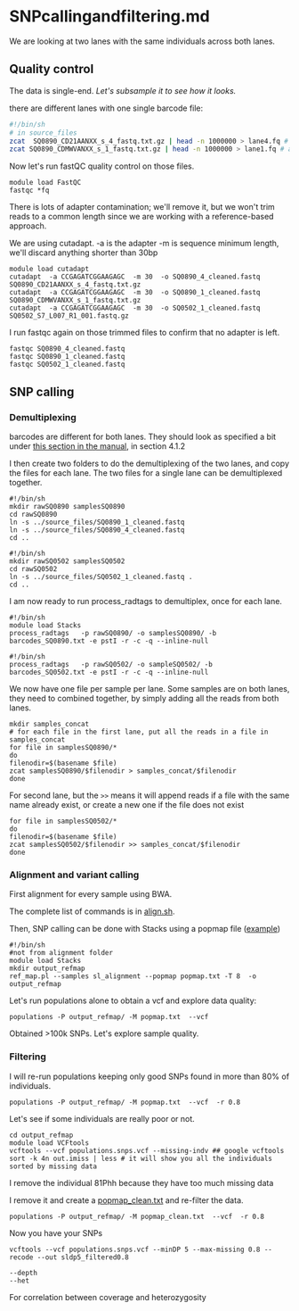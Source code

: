 # SNPcallingandfiltering.md


We are looking at two lanes with the same individuals across both lanes.

## Quality control

The data is single-end. *Let's subsample it to see how it looks.*

there are  different lanes with one single  barcode file:



```bash
#!/bin/sh
# in source_files
zcat  SQ0890_CD21AANXX_s_4_fastq.txt.gz | head -n 1000000 > lane4.fq # one lane
zcat SQ0890_CDMWVANXX_s_1_fastq.txt.gz | head -n 1000000 > lane1.fq # another lane
```

Now let's run fastQC quality control on those files.

```
module load FastQC
fastqc *fq

```
There is lots of adapter contamination; we'll remove it, but we won't trim reads to a common length since we are working with a reference-based approach.

We are using cutadapt.  -a is the adapter -m is sequence minimum length, we'll discard anything shorter than 30bp
```
module load cutadapt
cutadapt  -a CCGAGATCGGAAGAGC  -m 30  -o SQ0890_4_cleaned.fastq SQ0890_CD21AANXX_s_4_fastq.txt.gz
cutadapt  -a CCGAGATCGGAAGAGC  -m 30  -o SQ0890_1_cleaned.fastq SQ0890_CDMWVANXX_s_1_fastq.txt.gz
cutadapt  -a CCGAGATCGGAAGAGC  -m 30  -o SQ0502_1_cleaned.fastq SQ0502_S7_L007_R1_001.fastq.gz
````

 I run fastqc again on those trimmed files to confirm that no adapter is left.


```
fastqc SQ0890_4_cleaned.fastq
fastqc SQ0890_1_cleaned.fastq
fastqc SQ0502_1_cleaned.fastq
```

## SNP calling

### Demultiplexing

barcodes are different for both lanes. They should look as specified a bit under [this section  in the manual](https://catchenlab.life.illinois.edu/stacks/manual/index.php#clean), in section 4.1.2

 
I then create two folders to do the demultiplexing of the two lanes, and copy the files for each lane. The two files for a single lane can be demultiplexed together. 

```
#!/bin/sh
mkdir rawSQ0890 samplesSQ0890 
cd rawSQ0890
ln -s ../source_files/SQ0890_1_cleaned.fastq
ln -s ../source_files/SQ0890_4_cleaned.fastq
cd ..
```

```
#!/bin/sh
mkdir rawSQ0502 samplesSQ0502 
cd rawSQ0502
ln -s ../source_files/SQ0502_1_cleaned.fastq .
cd ..
```

I am now ready to run process_radtags to demultiplex, once for each lane.

```
#!/bin/sh
module load Stacks
process_radtags   -p rawSQ0890/ -o samplesSQ0890/ -b barcodes_SQ0890.txt -e pstI -r -c -q --inline-null
```

```
#!/bin/sh
process_radtags   -p rawSQ0502/ -o sampleSQ0502/ -b barcodes_SQ0502.txt -e pstI -r -c -q --inline-null
```

We now have one file per sample per lane. Some samples are on both lanes, they need to combined together, by simply adding all the reads from both lanes. 

```
mkdir samples_concat
# for each file in the first lane, put all the reads in a file in samples_concat
for file in samplesSQ0890/*
do
filenodir=$(basename $file)
zcat samplesSQ0890/$filenodir > samples_concat/$filenodir
done
```


For second lane, but the `>>` means it will append reads if a file with the same name already exist, or create a new one if the file does not exist
```
for file in samplesSQ0502/*
do
filenodir=$(basename $file)
zcat samplesSQ0502/$filenodir >> samples_concat/$filenodir
done
```



### Alignment and variant calling

First alignment for every sample using BWA. 

The complete list of commands is in [align.sh](align.sh).

Then, SNP calling can be done with Stacks using a popmap file ([example](example))


```
#!/bin/sh
#not from alignment folder
module load Stacks
mkdir output_refmap
ref_map.pl --samples sl_alignment --popmap popmap.txt -T 8  -o output_refmap
```


Let's run populations alone to obtain a vcf and explore data quality:

```
populations -P output_refmap/ -M popmap.txt  --vcf
```

Obtained >100k SNPs. Let's explore sample quality.

### Filtering

I will re-run populations keeping only good SNPs found in more than 80% of individuals.

```
populations -P output_refmap/ -M popmap.txt  --vcf  -r 0.8
```


Let's see if some individuals are really poor or not.


```
cd output_refmap
module load VCFtools
vcftools --vcf populations.snps.vcf --missing-indv ## google vcftools
sort -k 4n out.imiss | less # it will show you all the individuals sorted by missing data
```

I remove the individual 81Phh because they have too much missing data 

I remove it and create a [popmap_clean.txt](popmap_clean.txt) and re-filter the data.

```
populations -P output_refmap/ -M popmap_clean.txt  --vcf  -r 0.8
```

Now you have your SNPs

```
vcftools --vcf populations.snps.vcf --minDP 5 --max-missing 0.8 --recode --out sldp5_filtered0.8
```


```
--depth 
--het
```

For correlation between coverage and heterozygosity 
